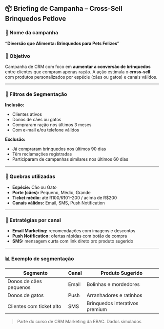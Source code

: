  ## 📦 Briefing de Campanha – Cross-Sell Brinquedos Petlove

### 🐾 Nome da campanha
**“Diversão que Alimenta: Brinquedos para Pets Felizes”**

### 🎯 Objetivo
Campanha de CRM com foco em **aumentar a conversão de brinquedos** entre clientes que compram apenas ração. A ação estimula o **cross-sell** com produtos personalizados por espécie (cães ou gatos) e canais válidos.

---

### 🧠 Filtros de Segmentação

**Inclusão:**
- Clientes ativos
- Donos de cães ou gatos
- Compraram ração nos últimos 3 meses
- Com e-mail e/ou telefone válidos

**Exclusão:**
- Já compraram brinquedos nos últimos 90 dias
- Têm reclamações registradas
- Participaram de campanhas similares nos últimos 60 dias

---

### 🧩 Quebras utilizadas
- **Espécie:** Cão ou Gato  
- **Porte (cães):** Pequeno, Médio, Grande  
- **Ticket médio:** até R$100 / R$101–200 / acima de R$200  
- **Canais válidos:** Email, SMS, Push Notification

---

### 📢 Estratégias por canal

- **Email Marketing:** recomendações com imagens e descontos
- **Push Notification:** ofertas rápidas com botão de compra
- **SMS:** mensagem curta com link direto pro produto sugerido

---

### 📊 Exemplo de segmentação

| Segmento                     | Canal  | Produto Sugerido                 |
|------------------------------|--------|----------------------------------|
| Donos de cães pequenos       | Email  | Bolinhas e mordedores            |
| Donos de gatos               | Push   | Arranhadores e ratinhos          |
| Clientes com ticket alto     | SMS    | Brinquedos interativos premium   |

> Parte do curso de CRM Marketing da EBAC. Dados simulados.
